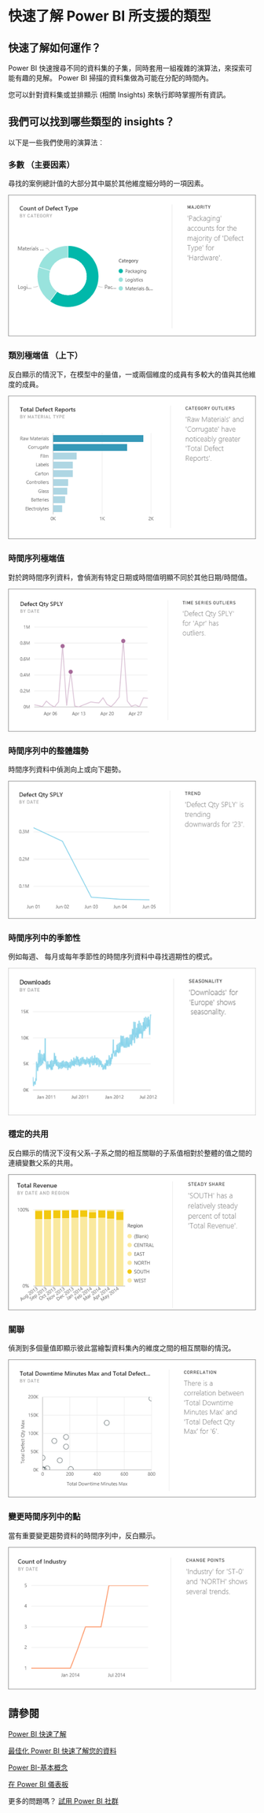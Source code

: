 <properties
   pageTitle="快速了解 Power BI 所支援的類型"
   description="快速理解 Power BI。"
   services="powerbi"
   documentationCenter=""
   authors="mihart"
   manager="mblythe"
   backup=""
   editor=""
   tags=""
   qualityFocus="no"
   qualityDate=""/>

<tags
   ms.service="powerbi"
   ms.devlang="NA"
   ms.topic="article"
   ms.tgt_pltfrm="NA"
   ms.workload="powerbi"
   ms.date="10/09/2016"
   ms.author="mihart"/>


# 快速了解 Power BI 所支援的類型

## 快速了解如何運作？

Power BI 快速搜尋不同的資料集的子集，同時套用一組複雜的演算法，來探索可能有趣的見解。 Power BI 掃描的資料集做為可能在分配的時間內。

您可以針對資料集或並排顯示 (相關 Insights) 來執行即時掌握所有資訊。   

##  我們可以找到哪些類型的 insights？
以下是一些我們使用的演算法︰

### 多數 （主要因素）
尋找的案例總計值的大部分其中屬於其他維度細分時的一項因素。  

![](media/powerbi-service-auto-insights-types/PBI_auto_insight_types_majority.png)

### 類別極端值 （上下）
反白顯示的情況下，在模型中的量值，一或兩個維度的成員有多較大的值與其他維度的成員。  

![](media/powerbi-service-auto-insights-types/PBI_auto_insight_types_category_outliers.png)

### 時間序列極端值
對於跨時間序列資料，會偵測有特定日期或時間值明顯不同於其他日期/時間值。

![](media/powerbi-service-auto-insights-types/PBI_auto_insight_types_time_series_outliers.png)

### 時間序列中的整體趨勢
時間序列資料中偵測向上或向下趨勢。

![](media/powerbi-service-auto-insights-types/PBI_auto_insight_types_trend.png)

### 時間序列中的季節性
例如每週、 每月或每年季節性的時間序列資料中尋找週期性的模式。

![](media/powerbi-service-auto-insights-types/PBI_auto_insight_types_seasonality_new.png)

### 穩定的共用
反白顯示的情況下沒有父系-子系之間的相互關聯的子系值相對於整體的值之間的連續變數父系的共用。

![](media/powerbi-service-auto-insights-types/PBI_auto_insight_types_steadyshare.png)

### 關聯
偵測到多個量值即顯示彼此當繪製資料集內的維度之間的相互關聯的情況。

![](media/powerbi-service-auto-insights-types/PBI_auto_insight_types_correlation.png)

### 變更時間序列中的點
當有重要變更趨勢資料的時間序列中，反白顯示。

![](media/powerbi-service-auto-insights-types/PBI_auto_insight_types_changepoint.png)

## 請參閱

[Power BI 快速了解](powerbi-service-auto-insights.md)

[最佳化 Power BI 快速了解您的資料](powerbi-service-auto-insights-optimize.md)

[Power BI-基本概念](powerbi-service-basic-concepts.md)

[在 Power BI 儀表板](powerbi-service-dashboards.md)

更多的問題嗎？ [試用 Power BI 社群](http://community.powerbi.com/)
